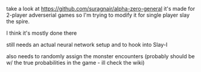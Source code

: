 take a look at https://github.com/suragnair/alpha-zero-general it's made for 2-player adverserial games so I'm trying to modify it for
single player slay the spire.

I think it's mostly done there

still needs an actual neural network setup and to hook into Slay-I

also needs to randomly assign the monster encounters (probably should be w/ the true probabilities in the game - ill check the wiki)